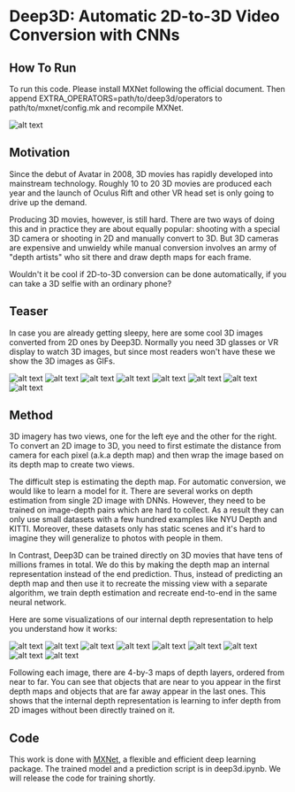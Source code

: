 # Deep3D: Automatic 2D-to-3D Video Conversion with CNNs

## How To Run
To run this code. Please install MXNet following the official document.
Then append EXTRA\_OPERATORS=path/to/deep3d/operators to path/to/mxnet/config.mk and recompile MXNet.

![alt text](https://raw.githubusercontent.com/piiswrong/deep3d/master/img/teaser.png)

## Motivation
Since the debut of Avatar in 2008, 3D movies has rapidly developed into mainstream technology.
Roughly 10 to 20 3D movies are produced each year and the launch of Oculus Rift and other VR head set is only going to drive up the demand.

Producing 3D movies, however, is still hard.
There are two ways of doing this and in practice they are about equally popular:
shooting with a special 3D camera or shooting in 2D and manually convert to 3D.
But 3D cameras are expensive and unwieldy while manual conversion involves an army of "depth artists" who sit there and draw depth maps for each frame.

Wouldn't it be cool if 2D-to-3D conversion can be done automatically, if you can take a 3D selfie with an ordinary phone?

## Teaser
In case you are already getting sleepy, here are some cool 3D images converted from 2D ones by Deep3D. Normally you need 3D glasses or VR display to watch 3D images, but since most readers won't have these we show the 3D images as GIFs.

![alt text](https://raw.githubusercontent.com/piiswrong/deep3d/master/img/1_GIF.gif) ![alt text](https://raw.githubusercontent.com/piiswrong/deep3d/master/img/8_GIF.gif)
![alt text](https://raw.githubusercontent.com/piiswrong/deep3d/master/img/3_GIF.gif) ![alt text](https://raw.githubusercontent.com/piiswrong/deep3d/master/img/4_GIF.gif)
![alt text](https://raw.githubusercontent.com/piiswrong/deep3d/master/img/5_GIF.gif) ![alt text](https://raw.githubusercontent.com/piiswrong/deep3d/master/img/6_GIF.gif)
![alt text](https://raw.githubusercontent.com/piiswrong/deep3d/master/img/7_GIF.gif) ![alt text](https://raw.githubusercontent.com/piiswrong/deep3d/master/img/2_GIF.gif)

## Method
3D imagery has two views, one for the left eye and the other for the right.
To convert an 2D image to 3D, you need to first estimate the distance from camera for each pixel (a.k.a depth map) and then wrap the image based on its depth map to create two views.

The difficult step is estimating the depth map. For automatic conversion, we would like to learn a model for it.
There are several works on depth estimation from single 2D image with DNNs. However, they need to be trained on image-depth pairs which are hard to collect. As a result they can only use small datasets with a few hundred examples like NYU Depth and KITTI. Moreover, these datasets only has static scenes and it's hard to imagine they will generalize to photos with people in them.

In Contrast, Deep3D can be trained directly on 3D movies that have tens of millions frames in total.
We do this by making the depth map an internal representation instead of the end prediction.
Thus, instead of predicting an depth map and then use it to recreate the missing view with a separate algorithm, we train depth estimation and recreate end-to-end in the same neural network.

Here are some visualizations of our internal depth representation to help you understand how it works:

![alt text](https://raw.githubusercontent.com/piiswrong/deep3d/master/img/0059.jpg)
![alt text](https://raw.githubusercontent.com/piiswrong/deep3d/master/img/0112.jpg)
![alt text](https://raw.githubusercontent.com/piiswrong/deep3d/master/img/0131.jpg)
![alt text](https://raw.githubusercontent.com/piiswrong/deep3d/master/img/0163.jpg)
![alt text](https://raw.githubusercontent.com/piiswrong/deep3d/master/img/0203.jpg)
![alt text](https://raw.githubusercontent.com/piiswrong/deep3d/master/img/0266.jpg)
![alt text](https://raw.githubusercontent.com/piiswrong/deep3d/master/img/0351.jpg)
![alt text](https://raw.githubusercontent.com/piiswrong/deep3d/master/img/0459.jpg)
![alt text](https://raw.githubusercontent.com/piiswrong/deep3d/master/img/0471.jpg)

Following each image, there are 4-by-3 maps of depth layers, ordered from near to far. You can see that objects that are near to you appear in the first depth maps and objects that are far away appear in the last ones. This shows that the internal depth representation is learning to infer depth from 2D images without been directly trained on it.

## Code
This work is done with [MXNet](https://github.com/dmlc/mxnet), a flexible and efficient deep learning package. The trained model and a prediction script is in deep3d.ipynb. We will release the code for training shortly.






